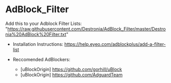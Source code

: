 # AdBlock_Filter
Add this to your Adblock Filter Lists: "https://raw.githubusercontent.com/Destronia/AdBlock_Filter/master/Destronia%20AdBlock%20Filter.txt"

- Installation Instructions: https://help.eyeo.com/adblockplus/add-a-filter-list

- Reccomended AdBlockers: 	

    - [uBlockOrigin] https://github.com/gorhill/uBlock 
    - [uBlockOrigin] https://github.com/AdguardTeam
